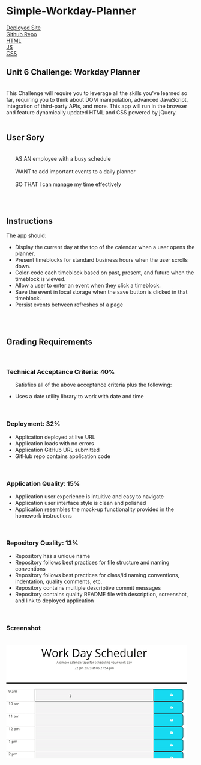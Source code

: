 
<h1>Simple-Workday-Planner</h1>

[Deployed Site](https://damianfearon.github.io/Simple-Workday-Planner/)</br>
[Github Repo](https://github.com/damianfearon/Simple-Workday-Planner)</br>
[HTML](https://github.com/damianfearon/Simple-Workday-Planner/blob/main/index.html)</br>
[JS](https://github.com/damianfearon/Simple-Workday-Planner/tree/main/assets/js)</br>
[CSS](https://github.com/damianfearon/Simple-Workday-Planner/tree/main/ssets/css)</br>


<h2>Unit 6 Challenge: Workday Planner </h2> 
<br> This Challenge will require you to leverage all the skills you've learned so far, requiring you to think about DOM manipulation, advanced JavaScript, integration of third-party APIs, and more. This app will run in the browser and feature dynamically updated HTML and CSS powered by jQuery. </br>
<br>
<h2>User Sory</h2>
<ul>
<br> AS AN employee with a busy schedule </br>
<br> WANT to add important events to a daily planner </br>
<br> SO THAT I can manage my time effectively </ul> </br>
<br>
<h2>Instructions</h2>
The app should:
<ul>

<li>Display the current day at the top of the calendar when a user opens the planner.</li>

<li>Present timeblocks for standard business hours when the user scrolls down.</li>

<li>Color-code each timeblock based on past, present, and future when the timeblock is viewed.</li>

<li>Allow a user to enter an event when they click a timeblock.</li>

<li>Save the event in local storage when the save button is clicked in that timeblock.</li>

<li>Persist events between refreshes of a page </li> </br>


</ul>
 <br>

<h2>Grading Requirements</h2>
 <br>

<h3>Technical Acceptance Criteria: 40%</h3>

<ul>

Satisfies all of the above acceptance criteria plus the following:

<li>Uses a date utility library to work with date and time</li>
</ul>
 <br>

<h3>Deployment: 32%</h3>

<ul>

<li>Application deployed at live URL</li>

<li>Application loads with no errors</li>

<li>Application GitHub URL submitted</li>

<li>GitHub repo contains application code</li>

</ul>
 <br>

<h3>Application Quality: 15%</h3>

<ul>

<li>Application user experience is intuitive and easy to navigate</li>

<li>Application user interface style is clean and polished</li>

<li>Application resembles the mock-up functionality provided in the homework instructions</li>
</ul>
 <br>

<h3>Repository Quality: 13%</h3>

<ul>

<li>Repository has a unique name</li>

<li>Repository follows best practices for file structure and naming conventions</li>

<li>Repository follows best practices for class/id naming conventions, indentation, quality comments, etc.</li>

<li>Repository contains multiple descriptive commit messages</li>

<li>Repository contains quality README file with description, screenshot, and link to deployed application</li>
</ul>
<br> 



<h3>Screenshot</h3>
<br> 
<img
  src="assets\screenshot\screenshot.gif"
  alt="Alt text"
  title="Optional title"
  style="display: inline-block; margin: 0 auto; max-width: 500px">